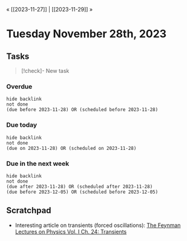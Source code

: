 « [[2023-11-27]] | [[2023-11-29]] » 
# Tuesday November 28th, 2023

## Tasks
>[!check]- New task
### Overdue
```tasks
hide backlink
not done
(due before 2023-11-28) OR (scheduled before 2023-11-28)
```

### Due today
```tasks
hide backlink
not done
(due on 2023-11-28) OR (scheduled on 2023-11-28)
```

### Due in the next week
```tasks
hide backlink
not done
(due after 2023-11-28) OR (scheduled after 2023-11-28)
(due before 2023-12-05) OR (scheduled before 2023-12-05)
```

## Scratchpad
- Interesting article on transients (forced oscillations): [The Feynman Lectures on Physics Vol. I Ch. 24: Transients](https://www.feynmanlectures.caltech.edu/I_24.html)